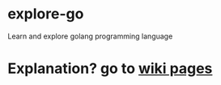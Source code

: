 # explore-go
Learn and explore golang programming language

# Explanation? go to [wiki pages](https://github.com/Reyuki-san/explore-go/wiki)
